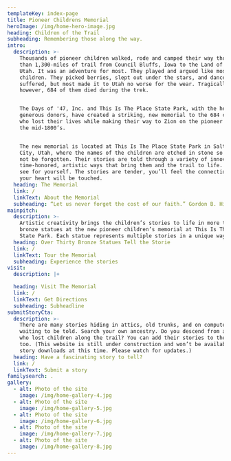 ```yaml
---
templateKey: index-page
title: Pioneer Childrens Memorial
heroImage: /img/home-hero-image.jpg
heading: Children of the Trail
subheading: Remembering those along the way.
intro:
  description: >-
    Thousands of pioneer children walked, rode and camped their way through more
    than 1,300-miles of trail from Council Bluffs, Iowa to the Land of Zion in
    Utah. It was an adventure for most. They played and argued like most
    children. They picked berries, slept out under the stars, and danced. Some
    suffered, but most made it to Utah no worse for the wear. Tragically,
    however, 684 of them died during the trek.


    The Days of '47, Inc. and This Is The Place State Park, with the help of
    generous donors, have created a striking, new memorial to the 684 children
    who lost their lives while making their way to Zion on the pioneer trail in
    the mid-1800’s.


    The new memorial is located at This Is The Place State Park in Salt Lake
    City, Utah, where the names of the children are etched in stone so they will
    not be forgotten. Their stories are told through a variety of innovative,
    time-honored, artistic ways that bring them and the trail to life. Come and
    see for yourself. The stories are tender, you’ll feel the connections and
    your heart will be touched.
  heading: The Memorial
  link: /
  linkText: About the Memorial
  subheading: “Let us never forget the cost of our faith.” Gordon B. Hinckley
mainpitch:
  description: >-
    Artistic creativity brings the children’s stories to life in more than 30
    bronze statues at the new pioneer children’s memorial at This Is The Place
    State Park. Each statue represents multiple stories in a unique way.
  heading: Over Thirty Bronze Statues Tell the Storie
  link: /
  linkText: Tour the Memorial
  subheading: Experience the stories
visit:
  description: |+

  heading: Visit The Memorial
  link: /
  linkText: Get Directions
  subheading: Subheadline
submitStoryCta:
  description: >-
    There are many stories hiding in attics, old trunks, and on computer drives
    waiting to be told. Search your own ancestry. Do you descend from ancestors
    who lost children along the trail? You can add their stories to the website
    too. (This website is still under construction and won’t be available for
    story downloads at this time. Please watch for updates.)
  heading: Have a fascinating story to tell?
  link: /
  linkText: Submit a story
familysearch: .
gallery:
  - alt: Photo of the site
    image: /img/home-gallery-4.jpg
  - alt: Photo of the site
    image: /img/home-gallery-5.jpg
  - alt: Photo of the site
    image: /img/home-gallery-6.jpg
  - alt: Photo of the site
    image: /img/home-gallery-7.jpg
  - alt: Photo of the site
    image: /img/home-gallery-8.jpg
---
```


